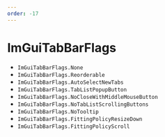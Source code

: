 ```yaml
---
order: -17
---
```


# ImGuiTabBarFlags

* `ImGuiTabBarFlags.None`
* `ImGuiTabBarFlags.Reorderable`
* `ImGuiTabBarFlags.AutoSelectNewTabs`
* `ImGuiTabBarFlags.TabListPopupButton`
* `ImGuiTabBarFlags.NoCloseWithMiddleMouseButton`
* `ImGuiTabBarFlags.NoTabListScrollingButtons`
* `ImGuiTabBarFlags.NoTooltip`
* `ImGuiTabBarFlags.FittingPolicyResizeDown`
* `ImGuiTabBarFlags.FittingPolicyScroll`
